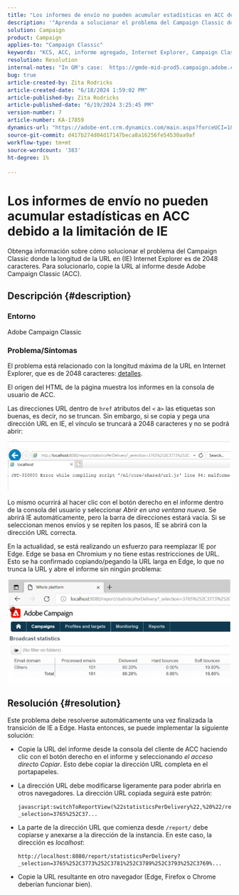 ```yaml
---
title: "Los informes de envío no pueden acumular estadísticas en ACC debido a la limitación de IE"
description: '"Aprenda a solucionar el problema del Campaign Classic donde la longitud de la URL en (IE) Internet Explorer es de 2048 caracteres".'
solution: Campaign
product: Campaign
applies-to: "Campaign Classic"
keywords: "KCS, ACC, informe agregado, Internet Explorer, Campaign Classic, limitación, informe de envío"
resolution: Resolution
internal-notes: "In GM's case:  https://gmde-mid-prod5.campaign.adobe.com//report/statisticsPerDelivery?_selection="
bug: true
article-created-by: Zita Rodricks
article-created-date: "6/18/2024 1:59:02 PM"
article-published-by: Zita Rodricks
article-published-date: "6/19/2024 3:25:45 PM"
version-number: 7
article-number: KA-17859
dynamics-url: "https://adobe-ent.crm.dynamics.com/main.aspx?forceUCI=1&pagetype=entityrecord&etn=knowledgearticle&id=55b4d2e3-7a2d-ef11-840a-002248084fbb"
source-git-commit: d417b274d04d17147beca8a16256fe54530aa9af
workflow-type: tm+mt
source-wordcount: '383'
ht-degree: 1%

---
```


# Los informes de envío no pueden acumular estadísticas en ACC debido a la limitación de IE


Obtenga información sobre cómo solucionar el problema del Campaign Classic donde la longitud de la URL en (IE) Internet Explorer es de 2048 caracteres. Para solucionarlo, copie la URL al informe desde Adobe Campaign Classic (ACC).

## Descripción {#description}


### Entorno

Adobe Campaign Classic

### Problema/Síntomas

El problema está relacionado con la longitud máxima de la URL en Internet Explorer, que es de 2048 caracteres: [detalles](https://support.microsoft.com/en-us/topic/maximum-url-length-is-2-083-characters-in-internet-explorer-174e7c8a-6666-f4e0-6fd6-908b53c12246).

El origen del HTML de la página muestra los informes en la consola de usuario de ACC.

Las direcciones URL dentro de `href` atributos del `<` a`>`  las etiquetas son buenas, es decir, no se truncan. Sin embargo, si se copia y pega una dirección URL en IE, el vínculo se truncará a 2048 caracteres y no se podrá abrir:

![](assets/___3f8ed4e9-7a2d-ef11-840a-002248084fbb___.png)

Lo mismo ocurrirá al hacer clic con el botón derecho en el informe dentro de la consola del usuario y seleccionar *Abrir en una ventana nueva*. Se abrirá IE automáticamente, pero la barra de direcciones estará vacía. Si se seleccionan menos envíos y se repiten los pasos, IE se abrirá con la dirección URL correcta.

En la actualidad, se está realizando un esfuerzo para reemplazar IE por Edge. Edge se basa en Chromium y no tiene estas restricciones de URL. Esto se ha confirmado copiando/pegando la URL larga en Edge, lo que no trunca la URL y abre el informe sin ningún problema:

![](assets/___618ed4e9-7a2d-ef11-840a-002248084fbb___.png)


## Resolución {#resolution}


Este problema debe resolverse automáticamente una vez finalizada la transición de IE a Edge. Hasta entonces, se puede implementar la siguiente solución:

- Copie la URL del informe desde la consola del cliente de ACC haciendo clic con el botón derecho en el informe y seleccionando *el acceso directo Copiar*. Esto debe copiar la dirección URL completa en el portapapeles.
- La dirección URL debe modificarse ligeramente para poder abrirla en otros navegadores. La dirección URL copiada seguirá este patrón:




  ```
  javascript:switchToReportView(%22statisticsPerDelivery%22,%20%22/report/statisticsPerDelivery?_selection=3765%252C37...
  ```






- La parte de la dirección URL que comienza desde `/report/` debe copiarse y anexarse a la dirección de la instancia. En este caso, la dirección es *localhost*:




  ```
  http://localhost:8080/report/statisticsPerDelivery?_selection=3765%252C3773%252C3781%252C3789%252C3793%252C3769%...
  ```






- Copie la URL resultante en otro navegador (Edge, Firefox o Chrome deberían funcionar bien).

